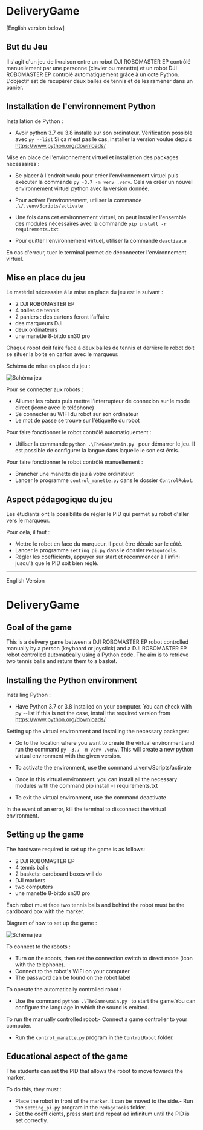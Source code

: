 # DeliveryGame
[English version below]
## But du Jeu

Il s'agit d'un jeu de livraison entre un robot DJI ROBOMASTER EP contrôlé manuellement par une personne (clavier ou manette) et un robot DJI ROBOMASTER EP controlé automatiquement grâce à un cote Python. L'objectif est de récupérer deux balles de tennis et de les ramener dans un panier.

## Installation de l'environnement Python

Installation de Python : 
- Avoir python 3.7 ou 3.8 installé sur son ordinateur. Vérification possible avec
``py --list``
Si ça n'est pas le cas, installer la version voulue depuis https://www.python.org/downloads/

Mise en place de l'environnement virtuel et installation des packages nécessaires : 

- Se placer à l'endroit voulu pour créer l'environnement virtuel puis exécuter la commande
``py -3.7 -m venv .venv``. Cela va créer un nouvel environnement virtuel python avec la version donnée.

- Pour activer l'environnement, utiliser la commande 
``.\/.venv/Scripts/activate``

- Une fois dans cet environnement virtuel, on peut installer l'ensemble des modules nécessaires avec la commande
``pip install -r requirements.txt``

- Pour quitter l'environnement virtuel, utiliser la commande 
``deactivate``

En cas d'erreur, tuer le terminal permet de déconnecter l'environnement virtuel.

## Mise en place du jeu

Le matériel nécessaire à la mise en place du jeu est le suivant :

- 2 DJI ROBOMASTER EP
- 4 balles de tennis
- 2 paniers : des cartons feront l'affaire
- des marqueurs DJI
- deux ordinateurs
- une manette 8-bitdo sn30 pro

Chaque robot doit faire face à deux balles de tennis et derrière le robot doit se situer la boite en carton avec le marqueur. 

Schéma de mise en place du jeu :   

![Schéma jeu](https://github.com/comoxx/DeliveryGame/assets/93337725/c95afe61-1f57-4ff4-9317-bffa23e5b58d)


Pour se connecter aux robots : 

- Allumer les robots puis mettre l'interrupteur de connexion sur le mode direct (icone avec le téléphone)
- Se connecter au WIFI du robot sur son ordinateur
- Le mot de passe se trouve sur l'étiquette du robot

Pour faire fonctionner le robot contrôlé automatiquement :

- Utiliser la commande `python .\TheGame\main.py ` pour démarrer le jeu.
Il est possible de configurer la langue dans laquelle le son est émis.

Pour faire fonctionner le robot contrôlé manuellement :

- Brancher une manette de jeu à votre ordinateur.
- Lancer le programme `control_manette.py` dans le dossier `ControlRobot`.


## Aspect pédagogique du jeu

Les étudiants ont la possibilité de régler le PID qui permet au robot d'aller vers le marqueur. 

Pour cela, il faut :

- Mettre le robot en face du marqueur. Il peut être décalé sur le côté.
- Lancer le programme `setting_pi.py` dans le dossier `PedagoTools`.
- Régler les coefficients, appuyer sur start et recommencer à l'infini jusqu'à que le PID soit bien réglé.

---------------------------------------------------------------------------------------------------------------------------------------
English Version
# DeliveryGame

## Goal of the game

This is a delivery game between a DJI ROBOMASTER EP robot controlled manually by a person (keyboard or joystick) and a DJI ROBOMASTER EP robot controlled automatically using a Python code. The aim is to retrieve two tennis balls and return them to a basket.

## Installing the Python environment

Installing Python : 
- Have Python 3.7 or 3.8 installed on your computer. You can check with
py --list
If this is not the case, install the required version from https://www.python.org/downloads/

Setting up the virtual environment and installing the necessary packages: 

- Go to the location where you want to create the virtual environment and run the command
``py -3.7 -m venv .venv``. This will create a new python virtual environment with the given version.

- To activate the environment, use the command 
.\/.venv/Scripts/activate

- Once in this virtual environment, you can install all the necessary modules with the command
pip install -r requirements.txt

- To exit the virtual environment, use the command 
deactivate

In the event of an error, kill the terminal to disconnect the virtual environment.

## Setting up the game

The hardware required to set up the game is as follows:

- 2 DJI ROBOMASTER EP
- 4 tennis balls
- 2 baskets: cardboard boxes will do
- DJI markers
- two computers
- une manette 8-bitdo sn30 pro

Each robot must face two tennis balls and behind the robot must be the cardboard box with the marker. 

Diagram of how to set up the game :   

![Schéma jeu](https://github.com/comoxx/DeliveryGame/assets/93337725/c95afe61-1f57-4ff4-9317-bffa23e5b58d)


To connect to the robots : 

- Turn on the robots, then set the connection switch to direct mode (icon with the telephone).
- Connect to the robot's WIFI on your computer
- The password can be found on the robot label

To operate the automatically controlled robot :

- Use the command `python .\TheGame\main.py ` to start the game.You can configure the language in which the sound is emitted.

To run the manually controlled robot:- Connect a game controller to your computer.
- Run the `control_manette.py` program in the `ControlRobot` folder.


## Educational aspect of the game

The students can set the PID that allows the robot to move towards the marker. 

To do this, they must :

- Place the robot in front of the marker. It can be moved to the side.- Run the `setting_pi.py` program in the `PedagoTools` folder.
- Set the coefficients, press start and repeat ad infinitum until the PID is set correctly.
